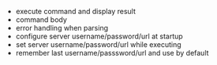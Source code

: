 - execute command and display result
- command body
- error handling when parsing
- configure server username/password/url at startup
- set server username/password/url while executing
- remember last username/passsword/url and use by default